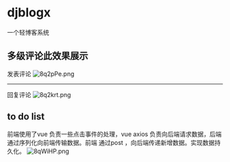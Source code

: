 # djblogx
一个轻博客系统

## 多级评论此效果展示

发表评论
![8q2pPe.png](https://s1.ax1x.com/2020/03/24/8q2pPe.png)
***
回复评论
![8q2krt.png](https://s1.ax1x.com/2020/03/24/8q2krt.png)

## to do list

前端使用了vue 负责一些点击事件的处理，vue axios 负责向后端请求数据，后端通过序列化向前端传输数据。前端
通过post ，向后端传递新增数据。实现数据持久化。
![8qWiHP.png](https://s1.ax1x.com/2020/03/24/8qWiHP.png)

